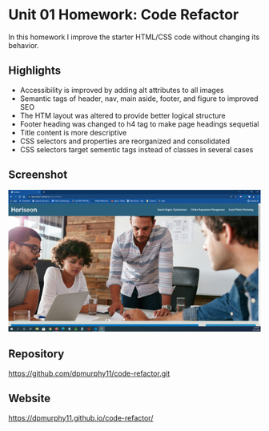 # Unit 01 Homework: Code Refactor

In this homework I improve the starter HTML/CSS code without changing its behavior.

## Highlights

* Accessibility is improved by adding alt attributes to all images
* Semantic tags of header, nav, main aside, footer, and figure to improved SEO
* The HTM layout was altered to provide better logical structure
* Footer heading was changed to h4 tag to make page headings sequetial
* Title content is more descriptive
* CSS selectors and properties are reorganized and consolidated
* CSS selectors target sementic tags instead of classes in several cases

## Screenshot

![screenshot](./assets/images/site.png)

## Repository

<https://github.com/dpmurphy11/code-refactor.git>

## Website

<https://dpmurphy11.github.io/code-refactor/>
